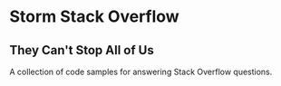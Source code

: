 # Storm Stack Overflow
## They Can't Stop All of Us

A collection of code samples for answering Stack Overflow questions.
